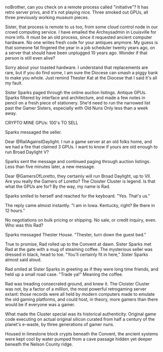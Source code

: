 noBrother, can you check on a remote process called "initiative"? It has retro server privs, and it's not playing nice. Three smoked out GPUs, all three previously working museum pieces.

Sister, that process is remote to us too, from some cloud control node in our crowd computing service. I have emailed the Archsysadmin in Louisville for more info. It must be an old process, since it requested ancient computer hardware. No one writes fresh code for your antiques anymore. My guess is that someone fat fingered the year in a job scheduler twenty years ago, on a server that should have been unplugged 10 years ago. Wonder if that person is still even alive?

Sorry about your toasted hardware. I understand that replacements are rare, but if you do find some, I am sure the Diocese can smash a piggy bank to make you whole. Just remind Thester Kat at the Diocese that I said it's all my fault.

Sister Sparks paged through the online auction listings. Antique GPUs. Sparks filtered by interface and architecture, and made a few notes in pencil on a fresh piece of stationery. She'd need to run the narrowed list past the Gamer Sisters, especially with Old Nuns Only less than a week away.

CRYPTO MINE GPUs: 100's TO SELL

Sparks messaged the seller.

Dear @RailAgainstDaylight. I run a game server at an old folks home, and we had a fire that claimed 3 GPUs. I want to know if yours are old enough to run Broad Daylight V?

Sparks sent the message and continued paging through auction listings. Less than five minutes later, a new message.

Dear @GamersOfLoretto, they certainly will run Broad Daylight, up to VII. Are you really the Gamers of Loretto? The Cloister Cluster is legend. Is that what the GPUs are for? By the way, my name is Rad.

Sparks smiled to herself and reached for the keyboard. "Yes. That's us."

The reply came almost instantly. "I am in Iowa. Kentucky, right? Be there in 12 hours."

No negotiations on bulk pricing or shipping. No sale, or credit inquiry, even. Who was this Rad?

Sparks messaged Thester House. "Thester, turn down the guest bed."

True to promise, Rad rolled up to the Convent at dawn. Sister Sparks met Rad at the gate with a mug of steaming coffee. The mysterious seller was dressed in black, head to toe. "You'll certainly fit in here," Sister Sparks almost said aloud.

Rad smiled at Sister Sparks in greeting as if they were long time friends, and held up a small road case. "Trade ya!" Meaning the coffee.

Rad was treading consecrated ground, and knew it. The Cloister Cluster was not, by a factor of a million, the most powerful retrogaming server extant: those records were all held by modern computers made to emulate the old gaming platforms, and could host, in theory, more gamers than there would be if everyone was a gamer.

What made the Cluster special was its historical authenticity. Original game code executing on actual original silicon curated from half a century of the planet's e-waste, by three generations of gamer nuns.

Housed in limestone block crypts beneath the Convent, the ancient systems were kept cool by water pumped from a cave passage hidden yet deeper beneath the Nelson County ridge.


